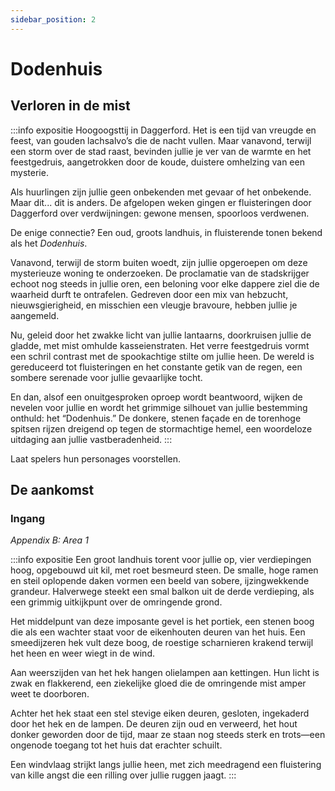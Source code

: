 ```yaml
---
sidebar_position: 2
---
```


# Dodenhuis

## Verloren in de mist

:::info expositie
Hoogoogsttij in Daggerford. Het is een tijd van vreugde en feest, van gouden lachsalvo’s die de nacht vullen. Maar vanavond, terwijl een storm over de stad raast, bevinden jullie je ver van de warmte en het feestgedruis, aangetrokken door de koude, duistere omhelzing van een mysterie.

Als huurlingen zijn jullie geen onbekenden met gevaar of het onbekende. Maar dit... dit is anders. De afgelopen weken gingen er fluisteringen door Daggerford over verdwijningen: gewone mensen, spoorloos verdwenen.

De enige connectie? Een oud, groots landhuis, in fluisterende tonen bekend als het *Dodenhuis*.

Vanavond, terwijl de storm buiten woedt, zijn jullie opgeroepen om deze mysterieuze woning te onderzoeken. De proclamatie van de stadskrijger echoot nog steeds in jullie oren, een beloning voor elke dappere ziel die de waarheid durft te ontrafelen. Gedreven door een mix van hebzucht, nieuwsgierigheid, en misschien een vleugje bravoure, hebben jullie je aangemeld.

Nu, geleid door het zwakke licht van jullie lantaarns, doorkruisen jullie de gladde, met mist omhulde kasseienstraten. Het verre feestgedruis vormt een schril contrast met de spookachtige stilte om jullie heen. De wereld is gereduceerd tot fluisteringen en het constante getik van de regen, een sombere serenade voor jullie gevaarlijke tocht.

En dan, alsof een onuitgesproken oproep wordt beantwoord, wijken de nevelen voor jullie en wordt het grimmige silhouet van jullie bestemming onthuld: het “Dodenhuis.” De donkere, stenen façade en de torenhoge spitsen rijzen dreigend op tegen de stormachtige hemel, een woordeloze uitdaging aan jullie vastberadenheid.
:::

Laat spelers hun personages voorstellen.

## De aankomst

### Ingang

*Appendix B: Area 1*

:::info expositie
Een groot landhuis torent voor jullie op, vier verdiepingen hoog, opgebouwd uit kil, met roet besmeurd steen. De smalle, hoge ramen en steil oplopende daken vormen een beeld van sobere, ijzingwekkende grandeur. Halverwege steekt een smal balkon uit de derde verdieping, als een grimmig uitkijkpunt over de omringende grond.  

Het middelpunt van deze imposante gevel is het portiek, een stenen boog die als een wachter staat voor de eikenhouten deuren van het huis. Een smeedijzeren hek vult deze boog, de roestige scharnieren krakend terwijl het heen en weer wiegt in de wind.  

Aan weerszijden van het hek hangen olielampen aan kettingen. Hun licht is zwak en flakkerend, een ziekelijke gloed die de omringende mist amper weet te doorboren.  

Achter het hek staat een stel stevige eiken deuren, gesloten, ingekaderd door het hek en de lampen. De deuren zijn oud en verweerd, het hout donker geworden door de tijd, maar ze staan nog steeds sterk en trots—een ongenode toegang tot het huis dat erachter schuilt.  

Een windvlaag strijkt langs jullie heen, met zich meedragend een fluistering van kille angst die een rilling over jullie ruggen jaagt.
:::